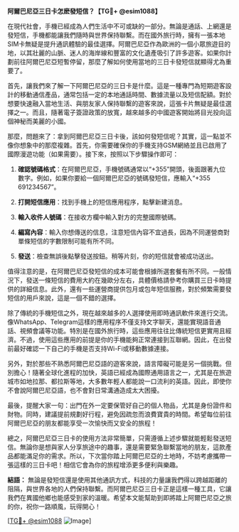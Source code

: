 **阿爾巴尼亞三日卡怎麽發短信？【TG💪+ @esim1088】**

在現代社會，手機已經成為人們生活中不可或缺的一部分。無論是通話、上網還是發短信，手機都能讓我們隨時與世界保持聯繫。而在國外旅行時，擁有一張本地SIM卡無疑是提升通訊體驗的最佳選擇。阿爾巴尼亞作為歐洲的一個小眾旅遊目的地，以其壯麗的山脈、迷人的海岸線和豐富的文化遺產吸引了許多遊客。如果你計劃前往阿爾巴尼亞短暫停留，那麼了解如何使用當地的三日卡發短信就顯得尤為重要了。

首先，讓我們來了解一下阿爾巴尼亞的三日卡是什麼。這是一種專門為短期遊客設計的移動通信產品，通常包括一定的本地通話時間、數據流量以及短信配額。對於想要快速融入當地生活、與朋友家人保持聯繫的遊客來說，這張卡片無疑是最佳選擇之一。而且，隨著電子簽證政策的放寬，越來越多的中國遊客開始將目光投向這個神秘而美麗的小國。

那麼，問題來了：拿到阿爾巴尼亞三日卡後，該如何發短信呢？其實，這一點並不像你想象中的那麼複雜。首先，你需要確保你的手機支持GSM網絡並且已啟用了國際漫遊功能（如果需要）。接下來，按照以下步驟操作即可：

1. **確認號碼格式**：在阿爾巴尼亞，手機號碼通常以“+355”開頭，後面跟著九位數字。例如，如果你要給一個阿爾巴尼亞的號碼發短信，應輸入“+355 691234567”。

2. **打開短信應用**：找到手機上的短信應用程序，點擊新建消息。

3. **輸入收件人號碼**：在接收方欄中輸入對方的完整國際號碼。

4. **編寫內容**：輸入你想傳送的信息，注意短信內容不宜過長，因為不同運營商對單條短信的字數限制可能有所不同。

5. **發送**：檢查無誤後點擊發送按鈕。稍等片刻，你的短信就會被成功送出。

值得注意的是，在阿爾巴尼亞發短信的成本可能會根據所選套餐有所不同。一般情況下，發送一條短信的費用大約在幾歐分左右，具體價格請參考你購買三日卡時提供的詳細信息。此外，還有一些運營商提供包月或包年短信服務，對於頻繁需要發短信的用戶來說，這是一個不錯的選擇。

除了傳統的手機短信之外，現在越來越多的人選擇使用即時通訊軟件來進行交流。像WhatsApp、Telegram這樣的應用程序不僅支持文字聊天，還能實現語音通話、視頻會議等功能。特別是在國外旅行時，這些應用往往比傳統短信更實用且經濟。不過，使用這些應用的前提是你的手機能夠正常連接到互聯網。因此，在出發前最好確認一下自己的手機是否支持Wi-Fi或移動數據連接。

另外，對於那些不熟悉阿爾巴尼亞語的遊客來說，語言障礙可能是另一個挑戰。但別擔心！隨著全球化進程的加快，英語已經成為國際通用語言之一，尤其是在旅遊城市如地拉那、都拉斯等地，大多數年輕人都能說一口流利的英語。因此，即使你不會說阿爾巴尼亞語，也不會對日常溝通造成太大困擾。

最後，提醒大家一句：出門在外一定要保管好自己的個人物品，尤其是身份證件和財物。同時，建議提前規劃好行程，避免因疏忽而浪費寶貴的時間。希望每位前往阿爾巴尼亞的朋友都能享受一次愉快而又安全的旅程！

總之，阿爾巴尼亞三日卡的使用方法非常簡單，只需遵循上述步驟就能輕鬆發送短信。無論你是想與家人分享旅途中的趣事，還是需要緊急聯繫當地的朋友，這款產品都能滿足你的需求。所以，下次當你踏上阿爾巴尼亞的土地時，不妨考慮攜帶一張這樣的三日卡吧！相信它會為你的旅程增添更多便利與樂趣。

**結語：**
無論是發短信還是使用其他通訊方式，科技的力量讓我們得以跨越距離的阻隔，與世界各地的人們保持聯繫。而阿爾巴尼亞三日卡正是這樣一種工具，它讓我們在異國他鄉也能感受到家的溫暖。希望本文能幫助到即將踏上阿爾巴尼亞之旅的你，祝你一路順風，玩得開心！

[[TG💪+ @esim1088](https://t.me/s/esim1088) ![Image](https://i.postimg.cc/4NQfJmqS/Snipaste-2025-05-13-00-14-12.png)]